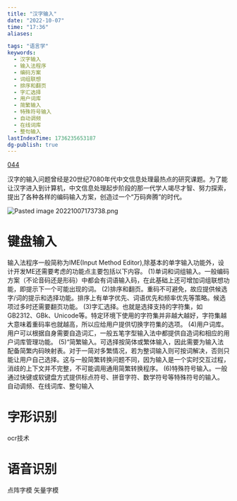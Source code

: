 ```yaml
---
title: "汉字输入"
date: "2022-10-07"
time: "17:36"
aliases:

tags: "语言学"
keywords:
  - 汉字输入
  - 输入法程序
  - 编码方案
  - 词组联想
  - 排序和翻页
  - 字汇选择
  - 用户词库
  - 简繁输入
  - 特殊符号输入
  - 自动调频
  - 在线词库
  - 整句输入
lastIndexTime: 1736235653187
dg-publish: true
---
```

[044](bookxnotepro://opennote/?nb={a0dec0f0-8394-44c6-a899-8dbb06235e0c}&book=223de0683f1573cc0ce0ca9ea0a14961&page=43&x=128&y=539&id=6&uuid=8983466cf6a626b2ec49b3e0357a3bdf)

汉字的输入问题曾经是20世纪7080年代中文信息处理最热点的研究课题。为了能让汉字进入到计算机，中文信息处理起步阶段的那一代学人竭尽才智、努力探索，提出了各种各样的编码输入方案，创造过一个“万码奔腾”的时代。

![Pasted image 20221007173738.png](/img/user/09%20settings/Z%20attachment/Pasted%20image%2020221007173738.png)



# 键盘输入
输入法程序一般简称为IME(Input Method Editor),除基本的单字输入功能外，设计开发ME还需要考虑的功能点主要包括以下内容。
(1)单词和词组输入。一般编码方案（不论音码还是形码）中都会有词语输入码，在此基础上还可增加词组联想功能，即提示下一个可能出现的词。
(2)排序和翻页。重码不可避免，故应提供候选字/词的提示和选择功能。排序上有单字优先、词语优先和频率优先等策略。候选项过多时还需要翻页功能。
(3)字汇选择。也就是选择支持的字符集，如GB2312、GBk、Unicode等。特定环境下使用的字符集并非越大越好，字符集越大意味着重码率也就越高，所以应给用户提供切换字符集的选项。
(4)用户词库。用户可以根据自身需要自造词汇，一般五笔字型输入法中都提供自造词和相应的用户词库管理功能。
(5)“简繁输入。可选择按简体或繁体输入，因此需要为输入法配备简繁内码映射表。对于一简对多繁情况，若为整词输入则可按词解决，否则只能让用户自己选择。这与一般简繁转换问题不同，因为输入是一个实时交互过程，消歧的上下文并不完整，不可能调用通用简繁转换程序。
(6)特殊符号输入。一般通过快键或软键盘方式提供标点符号、拼音字符、数学符号等特殊符号的输入。
自动调频、在线词库、整句输入

# 字形识别
ocr技术

# 语音识别
点阵字模
矢量字模

